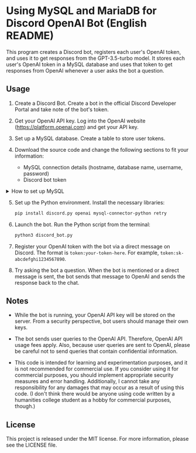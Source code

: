 # Using MySQL and MariaDB for Discord OpenAI Bot (English README)

This program creates a Discord bot, registers each user's OpenAI token, and uses it to get responses from the GPT-3.5-turbo model. It stores each user's OpenAI token in a MySQL database and uses that token to get responses from OpenAI whenever a user asks the bot a question.

## Usage

1. Create a Discord Bot. Create a bot in the official Discord Developer Portal and take note of the bot's token.

2. Get your OpenAI API key. Log into the OpenAI website (https://platform.openai.com) and get your API key.

3. Set up a MySQL database. Create a table to store user tokens.

4. Download the source code and change the following sections to fit your information:

    - MySQL connection details (hostname, database name, username, password)
    - Discord bot token

<details>
  <summary>How to set up MySQL</summary>
First, use the following command to log in to MySQL as the root user.

```bash
sudo mysql -u root -p
```

Next, create a new database.

```mysql
CREATE DATABASE discord;
```

Create a new user. In the following example, the new user's name is 'discorduser', and the password is 'password'.

```mysql
CREATE USER 'discorduser'@'localhost' IDENTIFIED BY 'password';
```

Grant all privileges on the created database to the new user.

```mysql
GRANT ALL PRIVILEGES ON discord.* TO 'discorduser'@'localhost';
```

Flush privileges to make changes effective.

```mysql
FLUSH PRIVILEGES;
```

Exit the session.

```mysql
exit;
```

With these steps, you can create a new database and grant access rights to that database to a new user. You will use this user to access the database from a Python script later.

Then, execute the previously provided table creation command with the newly created user:

```mysql
CREATE TABLE tokens (
    user_id BIGINT NOT NULL,
    token VARCHAR(64) NOT NULL,
    PRIMARY KEY (user_id)
);
```

That completes the creation of the database, user, and table.
</details>

5. Set up the Python environment. Install the necessary libraries:

    ```bash
    pip install discord.py openai mysql-connector-python retry
    ```

6. Launch the bot. Run the Python script from the terminal:

    ```bash
    python3 discord_bot.py
    ```

7. Register your OpenAI token with the bot via a direct message on Discord. The format is `token:your-token-here`. For example, `token:sk-abcdefghi1234567890`.

8. Try asking the bot a question. When the bot is mentioned or a direct message is sent, the bot sends that message to OpenAI and sends the response back to the chat.

## Notes

- While the bot is running, your OpenAI API key will be stored on the server. From a security perspective, bot users should manage their own keys.

- The bot sends user queries to the OpenAI API. Therefore, OpenAI API usage fees apply. Also, because user queries are sent to OpenAI, please be careful not to send queries that contain confidential information.

- This code is intended for learning and experimentation purposes, and it is not recommended for commercial use. If you consider using it for commercial purposes, you should implement appropriate security measures and error handling. Additionally, I cannot take any responsibility for any damages that may occur as a result of using this code. (I don't think there would be anyone using code written by a humanities college student as a hobby for commercial purposes, though.)

## License

This project is released under the MIT license. For more information, please see the LICENSE file.
